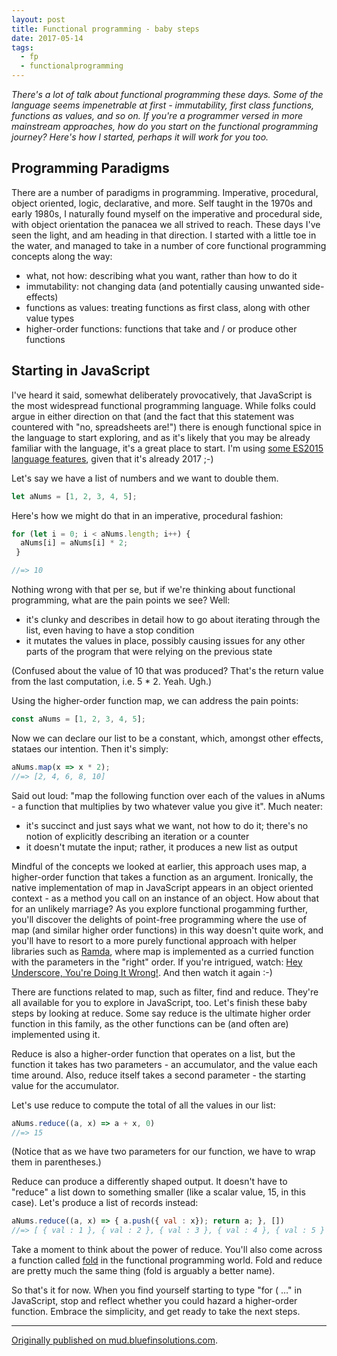 ```yaml
---
layout: post
title: Functional programming - baby steps
date: 2017-05-14
tags:
  - fp
  - functionalprogramming
---
```

_There's a lot of talk about functional programming these days. Some of the language seems impenetrable at first - immutability, first class functions, functions as values, and so on. If you're a programmer versed in more mainstream approaches, how do you start on the functional programming journey? Here's how I started, perhaps it will work for you too._

## Programming Paradigms

There are a number of paradigms in programming. Imperative, procedural, object oriented, logic, declarative, and more. Self taught in the 1970s and early 1980s, I naturally found myself on the imperative and procedural side, with object orientation the panacea we all strived to reach. These days I've seen the light, and am heading in that direction. I started with a little toe in the water, and managed to take in a number of core functional programming concepts along the way:

* what, not how: describing what you want, rather than how to do it
* immutability: not changing data (and potentially causing unwanted side-effects)
* functions as values: treating functions as first class, along with other value types
* higher-order functions: functions that take and / or produce other functions

## Starting in JavaScript

I've heard it said, somewhat deliberately provocatively, that JavaScript is the most widespread functional programming language. While folks could argue in either direction on that (and the fact that this statement was countered with "no, spreadsheets are!") there is enough functional spice in the language to start exploring, and as it's likely that you may be already familiar with the language, it's a great place to start. I'm using [some ES2015 language features](https://developer.mozilla.org/en-US/docs/Web/JavaScript/New_in_JavaScript/ECMAScript_2015_support_in_Mozilla), given that it's already 2017 ;-)

Let's say we have a list of numbers and we want to double them.

```javascript
let aNums = [1, 2, 3, 4, 5];
```

Here's how we might do that in an imperative, procedural fashion:

```javascript
for (let i = 0; i < aNums.length; i++) {
  aNums[i] = aNums[i] * 2;
 }

//=> 10
```

Nothing wrong with that per se, but if we're thinking about functional programming, what are the pain points we see? Well:

* it's clunky and describes in detail how to go about iterating through the list, even having to have a stop condition
* it mutates the values in place, possibly causing issues for any other parts of the program that were relying on the previous state

(Confused about the value of 10 that was produced? That's the return value from the last computation, i.e. 5 * 2. Yeah. Ugh.)

Using the higher-order function map, we can address the pain points:

```javascript
const aNums = [1, 2, 3, 4, 5];
```

Now we can declare our list to be a constant, which, amongst other effects, stataes our intention. Then it's simply:

```javascript
aNums.map(x => x * 2);
//=> [2, 4, 6, 8, 10]
```

Said out loud: "map the following function over each of the values in aNums - a function that multiplies by two whatever value you give it". Much neater:

* it's succinct and just says what we want, not how to do it; there's no notion of explicitly describing an iteration or a counter
* it doesn't mutate the input; rather, it produces a new list as output

Mindful of the concepts we looked at earlier, this approach uses map, a higher-order function that takes a function as an argument. Ironically, the native implementation of map in JavaScript appears in an object oriented context - as a method you call on an instance of an object. How about that for an unlikely marriage? As you explore functional progamming further, you'll discover the delights of point-free programming where the use of map (and similar higher order functions) in this way doesn't quite work, and you'll have to resort to a more purely functional approach with helper libraries such as [Ramda](http://ramdajs.com/), where map is implemented as a curried function with the parameters in the "right" order. If you're intrigued, watch: [Hey Underscore, You're Doing It Wrong!](https://www.youtube.com/watch?v=m3svKOdZijA). And then watch it again :-)

There are functions related to map, such as filter, find and reduce. They're all available for you to explore in JavaScript, too. Let's finish these baby steps by looking at reduce. Some say reduce is the ultimate higher order function in this family, as the other functions can be (and often are) implemented using it.

Reduce is also a higher-order function that operates on a list, but the function it takes has two parameters - an accumulator, and the value each time around. Also, reduce itself takes a second parameter - the starting value for the accumulator.

Let's use reduce to compute the total of all the values in our list:

```javascript
aNums.reduce((a, x) => a + x, 0)
//=> 15
```

(Notice that as we have two parameters for our function, we have to wrap them in parentheses.)

Reduce can produce a differently shaped output. It doesn't have to "reduce" a list down to something smaller (like a scalar value, 15, in this case). Let's produce a list of records instead:

```javascript
aNums.reduce((a, x) => { a.push({ val : x}); return a; }, [])
//=> [ { val : 1 }, { val : 2 }, { val : 3 }, { val : 4 }, { val : 5 } ]
```

Take a moment to think about the power of reduce. You'll also come across a function called [fold](https://en.wikipedia.org/wiki/Fold_(higher-order_function)) in the functional programming world. Fold and reduce are pretty much the same thing (fold is arguably a better name).

So that's it for now. When you find yourself starting to type "for ( …" in JavaScript, stop and reflect whether you could hazard a higher-order function. Embrace the simplicity, and get ready to take the next steps.

---

[Originally published on mud.bluefinsolutions.com](https://web.archive.org/web/*/https://mud.bluefinsolutions.com/2017/05/14/func-prog-baby-steps/).
